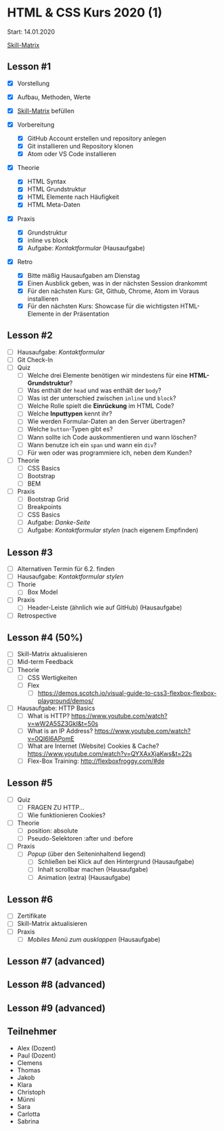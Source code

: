 # HTML & CSS Kurs 2020 (1)

Start: 14.01.2020

[Skill-Matrix](https://docs.google.com/document/d/16027rEVtmKVeCrEM1Tqj8yCgyemYH_IThxxjwsdLxOo/edit?usp=sharing)

## Lesson #1

* [x] Vorstellung
* [x] Aufbau, Methoden, Werte
* [x] [Skill-Matrix](https://docs.google.com/document/d/16027rEVtmKVeCrEM1Tqj8yCgyemYH_IThxxjwsdLxOo/edit?usp=sharing) befüllen
* [x] Vorbereitung
  * [x] GitHub Account erstellen und repository anlegen
  * [x] Git installieren und Repository klonen
  * [x] Atom oder VS Code installieren
* [x] Theorie

  * [x] HTML Syntax
  * [x] HTML Grundstruktur
  * [x] HTML Elemente nach Häufigkeit
  * [x] HTML Meta-Daten
* [x] Praxis
  * [x] Grundstruktur
  * [x] inline vs block
  * [x] Aufgabe: *Kontaktformular* (Hausaufgabe)
* [x] Retro
  * [x] Bitte mäßig Hausaufgaben am Dienstag
  * [x] Einen Ausblick geben, was in der nächsten Session drankommt
  * [x] Für den nächsten Kurs: Git, Github, Chrome, Atom im Voraus installieren
  * [x] Für den nächsten Kurs: Showcase für die wichtigsten HTML-Elemente in der Präsentation

## Lesson #2

- [ ] Hausaufgabe: *Kontaktformular*
- [ ] Git Check-In
- [ ] Quiz
  - [ ] Welche drei Elemente benötigen wir mindestens für eine **HTML-Grundstruktur**?
  - [ ] Was enthält der `head` und was enthält der `body`?
  - [ ] Was ist der unterschied zwischen `inline` und `block`?
  - [ ] Welche Rolle spielt die **Einrückung** im HTML Code?
  - [ ] Welche **Inputtypen** kennt ihr?
  - [ ] Wie werden Formular-Daten an den Server übertragen?
  - [ ] Welche `button`-Typen gibt es?
  - [ ] Wann sollte ich Code auskommentieren und wann löschen?
  - [ ] Wann benutze ich ein `span` und wann ein `div`?
  - [ ] Für wen oder was programmiere ich, neben dem Kunden?
- [ ] Theorie
  - [ ] CSS Basics
  - [ ] Bootstrap
  - [ ] BEM
- [ ] Praxis
  - [ ] Bootstrap Grid
  - [ ] Breakpoints
  - [ ] CSS Basics
  - [ ] Aufgabe: *Danke-Seite*
  - [ ] Aufgabe: *Kontaktformular stylen* (nach eigenem Empfinden)

## Lesson #3

- [ ] Alternativen Termin für 6.2. finden
- [ ] Hausaufgabe: *Kontaktformular stylen*
- [ ] Thorie
  - [ ] Box Model
- [ ] Praxis
  - [ ] Header-Leiste (ähnlich wie auf GitHub) (Hausaufgabe)
- [ ] Retrospective 

## Lesson #4 (50%)

- [ ] Skill-Matrix aktualisieren
- [ ] Mid-term Feedback
- [ ] Theorie
  - [ ] CSS Wertigkeiten
  - [ ] Flex
    - [ ] https://demos.scotch.io/visual-guide-to-css3-flexbox-flexbox-playground/demos/
- [ ] Hausaufgabe: HTTP Basics
  * [ ] What is HTTP? https://www.youtube.com/watch?v=wW2A5SZ3GkI&t=50s
  * [ ] What is an IP Address? https://www.youtube.com/watch?v=0QI6I6APomE
  * [ ] What are Internet (Website) Cookies & Cache? https://www.youtube.com/watch?v=QYXAxXjaKws&t=22s
  * [ ] Flex-Box Training: http://flexboxfroggy.com/#de

## Lesson #5

- [ ] Quiz
  - [ ] FRAGEN ZU HTTP...
  - [ ] Wie funktionieren Cookies?
- [ ] Theorie
  - [ ] position: absolute
  - [ ] Pseudo-Selektoren :after und :before
- [ ] Praxis
  - [ ] *Popup* (über den Seiteninhaltend liegend)
    - [ ] Schließen bei Klick auf den Hintergrund (Hausaufgabe)
    - [ ] Inhalt scrollbar machen (Hausaufgabe)
    - [ ] Animation (extra) (Hausaufgabe)

## Lesson #6

- [ ] Zertifikate
- [ ] Skill-Matrix aktualisieren
- [ ] Praxis
  - [ ] *Mobiles Menü zum ausklappen* (Hausaufgabe)

## Lesson #7 (advanced)

## Lesson #8 (advanced)

## Lesson #9 (advanced)



## Teilnehmer

- Alex (Dozent)
- Paul (Dozent)
- Clemens
- Thomas
- Jakob
- Klara
- Christoph
- Münni
- Sara
- Carlotta
- Sabrina